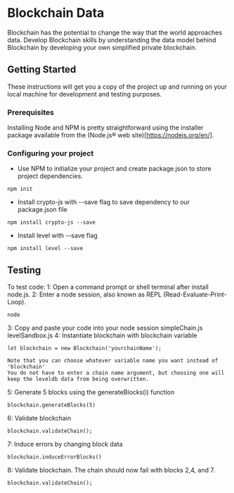 # Blockchain Data

Blockchain has the potential to change the way that the world approaches data. Develop Blockchain skills by understanding the data model behind Blockchain by developing your own simplified private blockchain.

## Getting Started

These instructions will get you a copy of the project up and running on your local machine for development and testing purposes.

### Prerequisites

Installing Node and NPM is pretty straightforward using the installer package available from the (Node.js® web site)[https://nodejs.org/en/].

### Configuring your project

- Use NPM to initialize your project and create package.json to store project dependencies.
```
npm init
```
- Install crypto-js with --save flag to save dependency to our package.json file
```
npm install crypto-js --save
```
- Install level with --save flag
```
npm install level --save
```

## Testing

To test code:
1: Open a command prompt or shell terminal after install node.js.
2: Enter a node session, also known as REPL (Read-Evaluate-Print-Loop).
```
node
```
3: Copy and paste your code into your node session
simpleChain.js
levelSandbox.js
4: Instantiate blockchain with blockchain variable
```
let blockchain = new Blockchain('yourchainName');
```
	Note that you can choose whatever variable name you want instead of 'blockchain'
	You do not have to enter a chain name argument, but choosing one will keep the leveldb data from being overwritten.

5: Generate 5 blocks using the generateBlocks(i) function
```
blockchain.generateBlocks(5)
```
6: Validate blockchain
```
blockchain.validateChain();
```
7: Induce errors by changing block data
```
blockchain.induceErrorBlocks()
```
8: Validate blockchain. The chain should now fail with blocks 2,4, and 7.
```
blockchain.validateChain();
```

